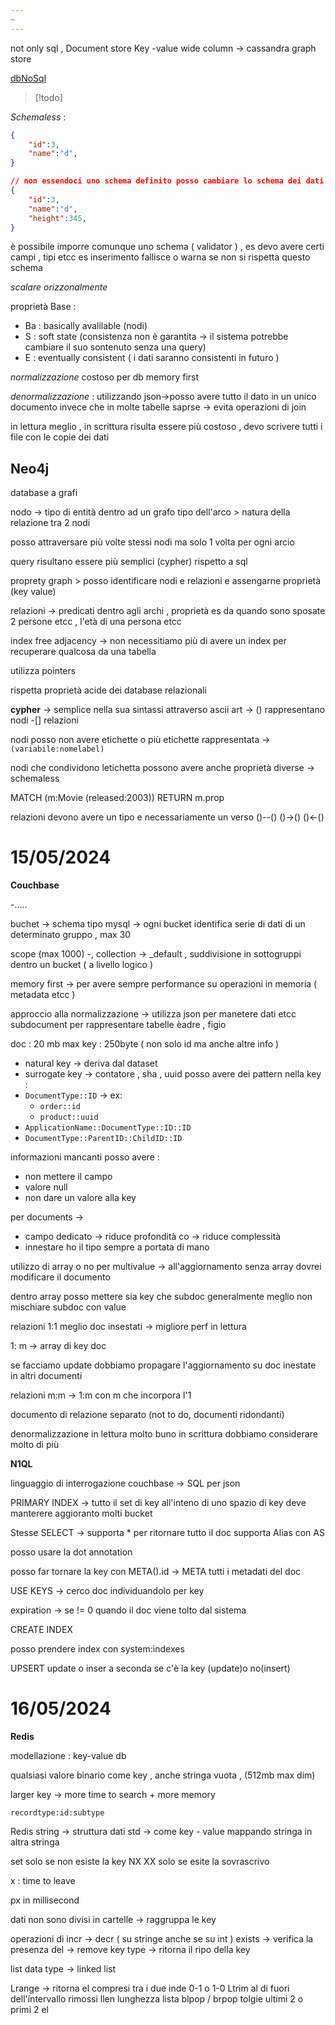 ```yaml
---
~
---
```

not only sql , 
Document store 
Key -value
wide column -> cassandra
graph store 

[dbNoSql](https://www.ibm.com/it-it/topics/nosql-databases)

>[!todo] 

*Schemaless* : 
```json
{
	"id":3,
	"name":"d",
}

// non essendoci uno schema definito posso cambiare lo schema dei dati senza problemi
{
	"id":3,
	"name":"d",
	"height":345,
}
```

è possibile imporre comunque uno schema ( validator ) , es devo avere certi campi , tipi etcc 
es inserimento fallisce o warna se non si rispetta questo schema

*scalare orizzonalmente* 

proprietà Base :
+ Ba : basically avalilable (nodi)
+ S : soft state (consistenza non è garantita -> il sistema potrebbe cambiare il suo sontenuto senza una query)
+ E : eventually consistent ( i dati saranno consistenti in futuro )

*normalizzazione* costoso per db memory first 

*denormalizzazione* : utilizzando json->posso avere tutto il dato in un unico documento invece che in molte tabelle saprse -> evita operazioni di join

in lettura meglio , in scrittura risulta essere più costoso , devo scrivere tutti i file con le copie dei dati 

## Neo4j

database a grafi

nodo -> tipo di entità dentro ad un grafo 
tipo dell'arco > natura della relazione tra 2 nodi 

posso attraversare più volte stessi nodi ma solo 1 volta per ogni arcio

query risultano essere più semplici (cypher) rispetto a sql 

proprety graph > posso identificare nodi e relazioni e assengarne proprietà (key value)

relazioni -> predicati dentro agli archi , proprietà es da quando sono sposate 2 persone etcc , l'età di una persona etcc

index free adjacency -> non necessitiamo più di avere un index per recuperare qualcosa da una tabella 

utilizza pointers 

rispetta proprietà acide dei database relazionali 

**cypher** -> semplice nella sua sintassi attraverso ascii art -> () rappresentano nodi -[] relazioni

nodi posso non avere etichette o più etichette 
rappresentata -> `(variabile:nomelabel)`

nodi che condividono letichetta possono avere anche proprietà diverse -> schemaless

MATCH (m:Movie (released:2003))
RETURN m.prop

relazioni devono avere un tipo e necessariamente un verso 
()--()
()->()
()<-()

# 15/05/2024

**Couchbase**

-.....

buchet -> schema tipo mysql -> ogni bucket identifica serie di dati di un determinato gruppo , max 30 

scope (max 1000) -, collection -> \_default , suddivisione in sottogruppi dentro un bucket ( a livello logico )

memory first -> per avere sempre performance su operazioni in memoria ( metadata etcc )

approccio alla normalizzazione -> utilizza json per manetere dati etcc 
subdocument per rappresentare tabelle èadre , figio

doc : 20 mb max
key : 250byte ( non solo id ma anche altre info )
+ natural key -> deriva dal dataset
+ surrogate key -> contatore , sha , uuid
posso avere dei pattern nella key :
+ `DocumentType::ID` -> ex:
	+ `order::id`
	+ `product::uuid`
+ `ApplicationName::DocumentType::ID::ID`
+ `DocumentType::ParentID::ChildID::ID`

informazioni mancanti posso avere :
+ non mettere il campo
+ valore null
+ non dare un valore alla key

per documents -> 
+ campo dedicato -> riduce profondità co -> riduce complessità
+ innestare ho il tipo sempre a portata di mano

utilizzo di array o no per multivalue -> all'aggiornamento senza array dovrei modificare il documento 

dentro array posso mettere sia key che subdoc
generalmente meglio non mischiare subdoc con value

relazioni 1:1 meglio doc insestati -> migliore perf in lettura

1: m -> array di key doc 

se facciamo update dobbiamo propagare l'aggiornamento su doc inestate in altri documenti 

relazioni m:m -> 1:m con m che incorpora l'1 

documento di relazione separato (not to do, documenti ridondanti)

denormalizzazione in lettura molto buno in scrittura dobbiamo considerare molto di più 

**N1QL**

linguaggio di interrogazione couchbase -> SQL per json 

PRIMARY INDEX -> tutto il set di key all'inteno di uno spazio di key
deve manterere aggioranto molti bucket

Stesse SELECT -> supporta * per ritornare tutto il doc
supporta Alias con AS

posso usare la dot annotation 

posso far tornare la key con META().id -> META tutti i metadati del doc

USE KEYS -> cerco doc individuandolo per key 

expiration -> se != 0 quando il doc viene tolto dal sistema 

CREATE INDEX 

posso prendere index con system:indexes

UPSERT update o inser a seconda se c'è la key (update)o no(insert)

# 16/05/2024

**Redis**

modellazione : key-value db

qualsiasi valore binario come key , anche stringa vuota , (512mb max dim)

larger key -> more time to search + more memory 

`recordtype:id:subtype` 

Redis string -> struttura dati std -> come key - value 
mappando stringa in altra stringa

set solo se non esiste la key NX
XX solo se esite la sovrascrivo

x : time to leave

px in millisecond

dati non sono divisi in cartelle -> raggruppa le key

operazioni di incr -> decr ( su stringe anche se su int )
exists -> verifica la presenza
del -> remove key
type -> ritorna il ripo della key

list data type -> linked list 

Lrange -> ritorna el compresi tra i due inde 0-1 o 1-0
Ltrim al di fuori dell'intervallo rimossi
llen lunghezza lista 
blpop / brpop tolgie ultimi 2 o primi 2 el
